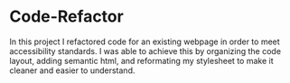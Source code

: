 # Code-Refactor
In this project I refactored code for an existing webpage in order to meet accessibility standards. I was able to achieve this by organizing the code layout, adding semantic html, and reformating my stylesheet to make it cleaner and easier to understand.

